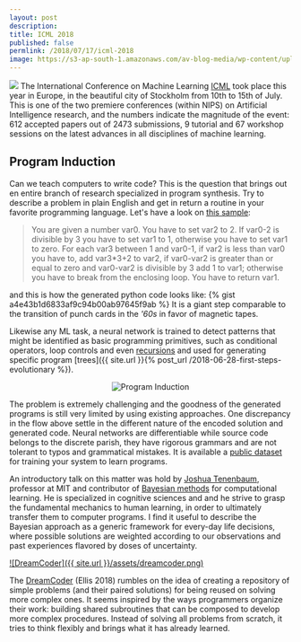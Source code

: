 ```yaml
---
layout: post
description:
title: ICML 2018
published: false
permlink: /2018/07/17/icml-2018
image: https://s3-ap-south-1.amazonaws.com/av-blog-media/wp-content/uploads/2018/06/images.jpeg
---
```


![](https://s3-ap-south-1.amazonaws.com/av-blog-media/wp-content/uploads/2018/06/images.jpeg)
The International Conference on Machine Learning [ICML](https://icml.cc) took place this year in Europe,
in the beautiful city of Stockholm from 10th to 15th of July.
This is one of the two premiere conferences (within NIPS) on Artificial Intelligence research, and the numbers indicate the magnitude of the event: 612 accepted papers out of 2473 submissions, 9 tutorial and 67 workshop sessions on the latest advances in all disciplines of machine learning.

## Program Induction

Can we teach computers to write code? This is the question that brings out en entire branch of research specialized in program synthesis.
Try to describe a problem in plain English and get in return a routine in your favorite programming language. Let's have a look on [this sample](https://arxiv.org/abs/1807.03168):
> You are given a number var0. You have to set var2 to 2. If var0-2 is divisible by 3 you have to set var1 to 1,
otherwise you have to set var1 to zero. For each var3 between 1 and var0-1, if var2 is less than var0 you have to, add var3*3+2 to var2, if var0-var2 is greater than or equal to zero and var0-var2 is divisible by 3 add 1 to var1;
otherwise you have to break from the enclosing loop. You have to return var1.

and this is how the generated python code looks like:
{% gist a4e43b1d6833af9c94b00ab97645f9ab %}
It is a giant step comparable to the transition of punch cards in the _'60s_ in favor of magnetic tapes.

Likewise any ML task, a neural network is trained to detect patterns that might be identified as basic programming primitives, such as
conditional operators, loop controls and even [recursions](https://arxiv.org/abs/1704.06611) and used for generating specific program
[trees]({{ site.url }}{% post_url /2018-06-28-first-steps-evolutionary %}).

<center><img title="Program Induction" src="{{ site.url }}/assets/pinduction-schema.png"/></center>

The problem is extremely challenging and the goodness of the generated programs is still very limited by using existing approaches.
One discrepancy in the flow above settle in the different nature of the encoded solution and generated code.
Neural networks are differentiable while source code belongs to the discrete parish, they have rigorous grammars
and are not tolerant to typos and grammatical mistakes.
It is available a [public dataset](https://near.ai/research/naps/) for training your system to learn programs.

An introductory talk on this matter was hold by [Joshua Tenenbaum](https://www.csail.mit.edu/person/joshua-tenenbaum), professor at MIT and contributor of [Bayesian methods](https://www.researchgate.net/publication/2463513_A_Bayesian_Framework_for_Concept_Learning) for computational learning. He is specialized in cognitive sciences and and he strive to grasp the fundamental mechanics to human learning, in order to ultimately transfer them to computer programs. I find it useful to describe the Bayesian approach as a generic framework for every-day life decisions, where possible solutions are weighted according to our observations and past experiences flavored by doses of uncertainty.

[![DreamCoder]({{ site.url }}/assets/dreamcoder.png)](http://www.youtube.com/watch?v=RB78vRUO6X8?t=3389)

The [DreamCoder](https://uclmr.github.io/nampi/extended_abstracts/ellis.pdf) (Ellis 2018) rumbles on the idea of creating a repository of simple problems (and their paired solutions) for being reused on solving more complex ones. It seems inspired by the ways programmers organize their work: building shared subroutines that can be composed to develop more complex procedures. Instead of solving all problems from scratch, it tries to think flexibly and brings what it has already learned.
